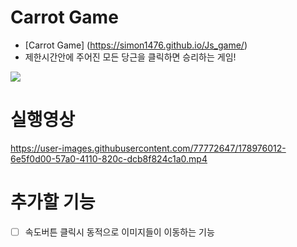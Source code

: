 # Carrot Game
 - [Carrot Game] (https://simon1476.github.io/Js_game/)
 - 제한시간안에 주어진 모든 당근을 클릭하면 승리하는 게임!
 
 <a href="링크"><img src="https://img.shields.io/badge/Toool-JS%2C%20CSS%2C%20HTML-yellow"/></a>
 
 # 실행영상
 
https://user-images.githubusercontent.com/77772647/178976012-6e5f0d00-57a0-4110-820c-dcb8f824c1a0.mp4

# 추가할 기능
- [ ] 속도버튼 클릭시 동적으로 이미지들이 이동하는 기능
